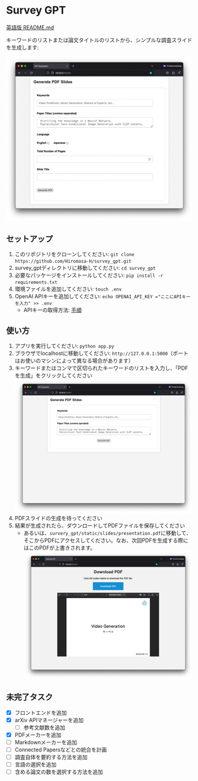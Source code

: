 # Survey GPT

[英語版 README.md](README.md)

キーワードのリストまたは論文タイトルのリストから、シンプルな調査スライドを生成します:

![](img4.png)

## セットアップ
1. このリポジトリをクローンしてください: `git clone https://github.com/Hiromasa-H/survey_gpt.git`
2. survey_gptディレクトリに移動してください: `cd survey_gpt`
3. 必要なパッケージをインストールしてください: `pip install -r requirements.txt`
4. 環境ファイルを追加してください: `touch .env`
5. OpenAI APIキーを追加してください: `echo OPENAI_API_KEY ="ここにAPIキーを入力" >> .env`
   - APIキーの取得方法: [手順](https://book.st-hakky.com/docs/open-ai-create-api-key/)

## 使い方
1. アプリを実行してください: `python app.py`
2. ブラウザでlocalhostに移動してください: `http://127.0.0.1:5000`（ポートはお使いのマシンによって異なる場合があります）
3. キーワードまたはコンマで区切られたキーワードのリストを入力し、「PDFを生成」をクリックしてください
![](img1.png)
1. PDFスライドの生成を待ってください
2. 結果が生成されたら、ダウンロードしてPDFファイルを保存してください
   - あるいは、`survery_gpt/static/slides/presentation.pdf`に移動して、そこからPDFにアクセスしてください。なお、次回PDFを生成する際にはこのPDFが上書きされます。
   ![](img2.png)

## 未完了タスク

- [x] フロントエンドを追加
- [x] arXiv APIマネージャーを追加
  - [ ] 参考文献数を追加
- [x] PDFメーカーを追加
- [ ] Markdownメーカーを追加
- [ ] Connected Papersなどとの統合を計画
- [ ] 調査自体を要約する方法を追加
- [ ] 言語の選択を追加
- [ ] 含める論文の数を選択する方法を追加
